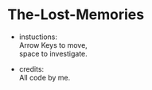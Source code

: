 # The-Lost-Memories

- instuctions:
\
Arrow Keys to move, 
\
space to investigate.

- credits:
\
All code by me.
